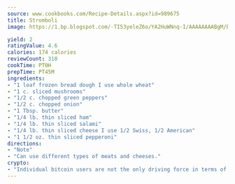 ```yaml
---
source: www.cookbooks.com/Recipe-Details.aspx?id=989675
title: Stromboli
image: https://1.bp.blogspot.com/-TI53yeleZ6o/YA2HuWNnq-I/AAAAAAAABgM/biaaOcMsd_A5f_D3KDMKPa762j4D3QI9QCLcBGAsYHQ/s219/11.png

yield: 2
ratingValue: 4.6
calories: 174 calories
reviewCount: 310
cookTime: PT0H
prepTime: PT45M
ingredients:
- "1 loaf frozen bread dough I use whole wheat"
- "1 c. sliced mushrooms"
- "1/2 c. chopped green peppers"
- "1/2 c. chopped onion"
- "1 Tbsp. butter"
- "1/4 lb. thin sliced ham"
- "1/4 lb. thin sliced salami"
- "1/4 lb. thin sliced cheese I use 1/2 Swiss, 1/2 American"
- "1 1/2 oz. thin sliced pepperoni"
directions:
- "Note"
- "Can use different types of meats and cheeses."
crypto:
- "Individual bitcoin users are not the only driving force in terms of securing the bitcoin network."
---
```

